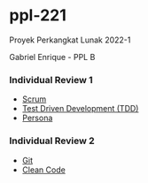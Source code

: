# ppl-221

Proyek Perkangkat Lunak 2022-1

Gabriel Enrique - PPL B

### Individual Review 1
 - [Scrum](https://gabriel-enrique.github.io/ppl-221/ir-1/scrum)
 - [Test Driven Development (TDD)](https://gabriel-enrique.github.io/ppl-221/ir-1/tdd)
 - [Persona](https://gabriel-enrique.github.io/ppl-221/ir-1/persona)

### Individual Review 2
 - [Git](https://gabriel-enrique.github.io/ppl-221/ir-2/git)
 - [Clean Code](https://gabriel-enrique.github.io/ppl-221/ir-2/clean-code)
